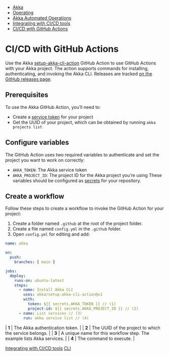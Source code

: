 <!-- <nav> -->
- [Akka](../../index.html)
- [Operating](../index.html)
- [Akka Automated Operations](../akka-platform.html)
- [Integrating with CI/CD tools](index.html)
- [CI/CD with GitHub Actions](github-actions.html)

<!-- </nav> -->

# CI/CD with GitHub Actions

Use the Akka [setup-akka-cli-action](https://github.com/akka/setup-akka-cli-action) GitHub Action to use GitHub Actions with your Akka project. The action supports commands for installing, authenticating, and invoking the Akka CLI. Releases are tracked [on the GitHub releases page](https://github.com/lightbend/setup-akka-action/releases).

## <a href="about:blank#_prerequisites"></a> Prerequisites

To use the Akka GitHub Action, you’ll need to:

- Create a [service token](index.html#create_a_service_token) for your project
- Get the UUID of your project, which can be obtained by running `akka projects list`

## <a href="about:blank#_configure_variables"></a> Configure variables

The GitHub Action uses two required variables to authenticate and set the project you want to work on correctly:

- `AKKA_TOKEN`: The Akka service token
- `AKKA_PROJECT_ID`: The project ID for the Akka project you’re using
These variables should be configured as [secrets](https://docs.github.com/en/actions/reference/encrypted-secrets#creating-encrypted-secrets-for-a-repository) for your repository.

## <a href="about:blank#_create_a_workflow"></a> Create a workflow

Follow these steps to create a workflow to invoke the GitHub Action for your project:

1. Create a folder named `.github` at the root of the project folder.
2. Create a file named `config.yml` in the `.github` folder.
3. Open `config.yml` for editing and add:

```yaml
name: akka

on:
  push:
    branches: [ main ]

jobs:
  deploy:
    runs-on: ubuntu-latest
    steps:
      - name: Install Akka CLI
        uses: akka/setup-akka-cli-action@v1
        with:
          token: ${{ secrets.AKKA_TOKEN }} // (1)
          project-id: ${{ secrets.AKKA_PROJECT_ID }} // (2)
      - name: List services // (3)
        run: akka service list // (4)
```

| **1** | The Akka authentication token. |
| **2** | The UUID of the project to which the service belongs. |
| **3** | A unique name for this workflow step. The example lists Akka services. |
| **4** | The command to execute. |

<!-- <footer> -->
<!-- <nav> -->
[Integrating with CI/CD tools](index.html) [CLI](../cli/index.html)
<!-- </nav> -->

<!-- </footer> -->

<!-- <aside> -->

<!-- </aside> -->